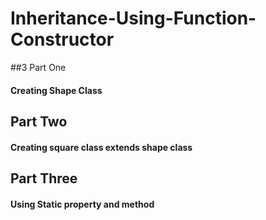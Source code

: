 # Inheritance-Using-Function-Constructor
##3 Part One
#### Creating Shape Class
## Part Two
#### Creating square class extends shape class
## Part Three
#### Using Static property and method
